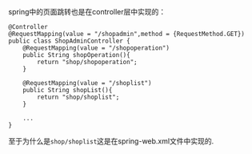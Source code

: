 spring中的页面跳转也是在controller层中实现的：
```
@Controller
@RequestMapping(value = "/shopadmin",method = {RequestMethod.GET})
public class ShopAdminController {
    @RequestMapping(value = "/shopoperation")
    public String shopOperation(){
        return "shop/shopoperation";
    }

    @RequestMapping(value = "/shoplist")
    public String shopList(){
        return "shop/shoplist";
    }

    ...
}
```
至于为什么是`shop/shoplist`这是在spring-web.xml文件中实现的.